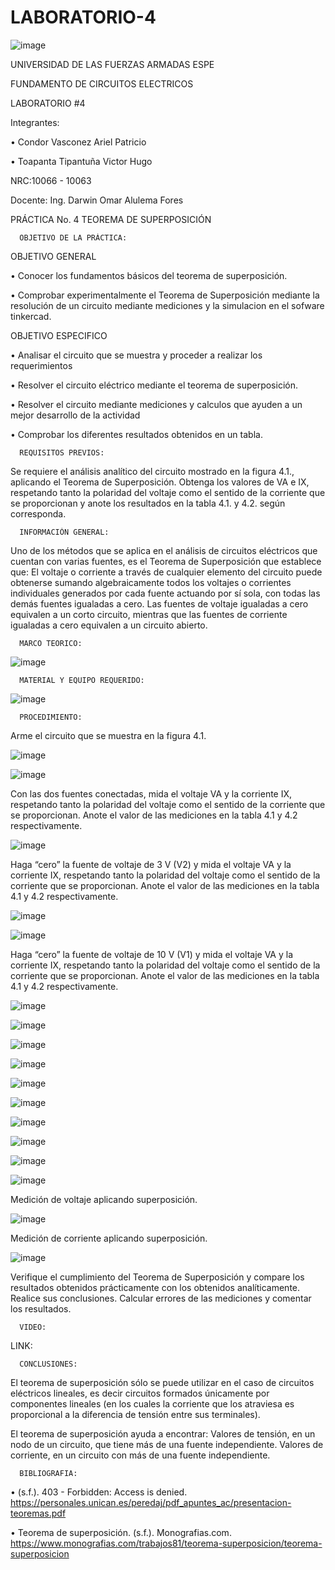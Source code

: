 # LABORATORIO-4

![image](https://user-images.githubusercontent.com/117923992/209137402-1c84817b-8615-473c-a08c-b4a4e5b720bd.png)


  UNIVERSIDAD DE LAS FUERZAS ARMADAS ESPE

  FUNDAMENTO DE CIRCUITOS ELECTRICOS

  LABORATORIO #4

  Integrantes:

 • Condor Vasconez Ariel Patricio

 • Toapanta Tipantuña Victor Hugo 

  NRC:10066 - 10063

  Docente: Ing. Darwin Omar Alulema Fores
  
  PRÁCTICA No. 4 TEOREMA DE SUPERPOSICIÓN

      OBJETIVO DE LA PRÁCTICA:

OBJETIVO GENERAL

• Conocer los fundamentos básicos del teorema de superposición.

• Comprobar experimentalmente el Teorema de Superposición mediante   la   resolución   de un circuito mediante mediciones y la simulacion en el sofware tinkercad. 

OBJETIVO ESPECIFICO

• Analisar el circuito que se muestra y proceder a realizar los requerimientos 

• Resolver el circuito eléctrico mediante el teorema de superposición.

• Resolver el circuito mediante mediciones y calculos que ayuden a un mejor desarrollo de la actividad

• Comprobar los diferentes resultados obtenidos en un tabla.


      REQUISITOS PREVIOS:
      
Se requiere el análisis analítico del circuito mostrado en la figura 4.1., aplicando el Teorema de Superposición. Obtenga los valores de VA e IX, respetando tanto la polaridad del voltaje como el sentido de la corriente que se proporcionan y anote los resultados en la tabla 4.1. y 4.2. según corresponda.

      INFORMACIÓN GENERAL:

Uno de los métodos que se aplica en el análisis de circuitos eléctricos que cuentan con varias fuentes, es el Teorema de Superposición que establece que: El voltaje o corriente a través de cualquier elemento del circuito puede obtenerse sumando algebraicamente todos los voltajes o corrientes individuales generados por cada fuente actuando por sí sola, con todas las demás fuentes igualadas a cero. Las fuentes de voltaje igualadas a cero equivalen a un corto circuito, mientras que
las fuentes de corriente igualadas a cero equivalen a un circuito abierto.

      MARCO TEORICO:

![image](https://user-images.githubusercontent.com/117923992/209143000-1d98c718-b2b4-4b89-ad09-00e789d4a73a.png)


      MATERIAL Y EQUIPO REQUERIDO:

![image](https://user-images.githubusercontent.com/117923992/209138662-f19edb3b-5a0d-4dc5-83a6-505842eb5224.png)

      PROCEDIMIENTO:
Arme el circuito que se muestra en la figura 4.1.

![image](https://user-images.githubusercontent.com/117923992/209138732-4dffce7e-5f84-4041-854e-74734dcacc72.png)

![image](https://user-images.githubusercontent.com/117923992/209146773-ae723ba8-6ddd-4c89-bf56-7250c1ce2c41.png)

Con las dos fuentes conectadas, mida el voltaje VA y la corriente IX, respetando tanto la polaridad del voltaje como el sentido de la corriente que se proporcionan. Anote el valor de las mediciones en la tabla 4.1 y 4.2 respectivamente.

![image](https://user-images.githubusercontent.com/117923992/209145737-5f076d0a-fb60-46be-b18c-d8cfee82ee46.png)


Haga “cero” la fuente de voltaje de 3 V (V2) y mida el voltaje VA y la corriente IX, respetando tanto la polaridad del voltaje como el sentido de la corriente que se
proporcionan. Anote el valor de las mediciones en la tabla 4.1 y 4.2 respectivamente.

![image](https://user-images.githubusercontent.com/117923992/209145774-b546fab3-3091-43a3-a786-c72a19504317.png)

![image](https://user-images.githubusercontent.com/117923992/209145824-1b52ec12-7ffc-43a3-a54f-9bda6f66518f.png)

Haga “cero” la fuente de voltaje de 10 V (V1) y mida el voltaje VA y la corriente IX, respetando tanto la polaridad del voltaje como el sentido de la corriente que se proporcionan. Anote el valor de las mediciones en la tabla 4.1 y 4.2 respectivamente.

![image](https://user-images.githubusercontent.com/117923992/209145871-32f9678f-f687-41ff-956d-3dc5223204a5.png)

![image](https://user-images.githubusercontent.com/117923992/209146631-cfcdb097-5dbf-442c-b15e-6b0c7bb5557f.png)

![image](https://user-images.githubusercontent.com/117923992/209162646-cc35eb7e-c9b0-4215-b8ac-eea4747f3cc3.png)

![image](https://user-images.githubusercontent.com/117923992/209162750-91887980-3e05-4eb3-b670-1dbcae437db4.png)

![image](https://user-images.githubusercontent.com/117923992/209163001-11c8da8c-e6fc-4584-8425-169ca294b51a.png)

![image](https://user-images.githubusercontent.com/117923992/209163028-161a994e-9763-47af-82d3-980b96c14b4a.png)

![image](https://user-images.githubusercontent.com/117923992/209163068-8ddafd48-4421-4047-abab-97bbb9805ed6.png)

![image](https://user-images.githubusercontent.com/117923992/209163104-b8465afb-5724-4358-b8bb-6883a12ce0bc.png)

![image](https://user-images.githubusercontent.com/117923992/209163135-d2265d4c-8fb0-4ebd-bd52-eac04586e064.png)

![image](https://user-images.githubusercontent.com/117923992/209163175-6b37ab9f-9d30-437f-86c5-604ec430324b.png)

Medición de voltaje aplicando superposición.

![image](https://user-images.githubusercontent.com/117923992/209146309-97d1e481-d2d7-4c96-8a26-fa8829cd59d8.png)


Medición de corriente aplicando superposición.

![image](https://user-images.githubusercontent.com/117923992/209146339-c3d3a607-62ca-472c-8bb6-5435b06585db.png)

Verifique el cumplimiento del Teorema de Superposición y compare los resultados obtenidos prácticamente con los obtenidos analíticamente. Realice sus
conclusiones.
Calcular errores de las mediciones y comentar los resultados.


      VIDEO:
      
LINK:

      CONCLUSIONES:

El teorema de superposición sólo se puede utilizar en el caso de circuitos eléctricos lineales, es decir circuitos formados únicamente por componentes lineales (en los cuales la corriente que los atraviesa es proporcional a la diferencia de tensión entre sus terminales).

El teorema de superposición ayuda a encontrar: Valores de tensión, en un nodo de un circuito, que tiene más de una fuente independiente. Valores de corriente, en un circuito con más de una fuente independiente.

      BIBLIOGRAFIA:

• (s.f.). 403 - Forbidden: Access is denied. https://personales.unican.es/peredaj/pdf_apuntes_ac/presentacion-teoremas.pdf

• Teorema de superposición. (s.f.). Monografias.com. https://www.monografias.com/trabajos81/teorema-superposicion/teorema-superposicion

